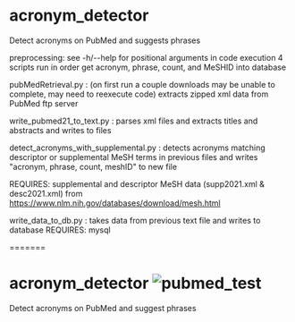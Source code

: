 # acronym_detector
Detect acronyms on PubMed and suggests phrases

preprocessing: see -h/--help for positional arguments in code execution
4 scripts run in order get acronym, phrase, count, and MeSHID into database

pubMedRetrieval.py : (on first run a couple downloads may be unable to complete, may need to reexecute code)
extracts zipped xml data from PubMed ftp server

write_pubmed21_to_text.py :
parses xml files and extracts titles and abstracts and writes to files

detect_acronyms_with_supplemental.py :
detects acronyms matching descriptor or supplemental MeSH terms in previous files
and writes "acronym, phrase, count, meshID" to new file 

REQUIRES: supplemental and descriptor MeSH data (supp2021.xml & desc2021.xml)
from https://www.nlm.nih.gov/databases/download/mesh.html

write_data_to_db.py :
takes data from previous text file and writes to database
REQUIRES: mysql


=======
# acronym_detector ![pubmed_test](https://github.com/gdancik/acronym_detector/workflows/pubmed_test/badge.svg)
Detect acronyms on PubMed and suggest phrases
